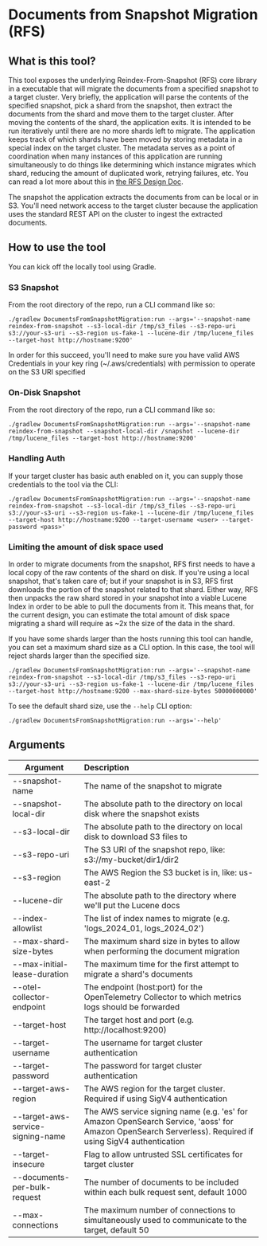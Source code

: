# Documents from Snapshot Migration (RFS)

## What is this tool?

This tool exposes the underlying Reindex-From-Snapshot (RFS) core library in a executable that will migrate the documents from a specified snapshot to a target cluster.  Very briefly, the application will parse the contents of the specified snapshot, pick a shard from the snapshot, then extract the documents from the shard and move them to the target cluster.  After moving the contents of the shard, the application exits.  It is intended to be run iteratively until there are no more shards left to migrate.  The application keeps track of which shards have been moved by storing metadata in a special index on the target cluster.  The metadata serves as a point of coordination when many instances of this application are running simultaneously to do things like determining which instance migrates which shard, reducing the amount of duplicated work, retrying failures, etc.  You can read a lot more about this in [the RFS Design Doc](../RFS/docs/DESIGN.md).

The snapshot the application extracts the documents from can be local or in S3.  You'll need network access to the target cluster because the application uses the standard REST API on the cluster to ingest the extracted documents.

## How to use the tool

You can kick off the locally tool using Gradle.

### S3 Snapshot

From the root directory of the repo, run a CLI command like so:

```shell
./gradlew DocumentsFromSnapshotMigration:run --args='--snapshot-name reindex-from-snapshot --s3-local-dir /tmp/s3_files --s3-repo-uri s3://your-s3-uri --s3-region us-fake-1 --lucene-dir /tmp/lucene_files --target-host http://hostname:9200'
```

In order for this succeed, you'll need to make sure you have valid AWS Credentials in your key ring (~/.aws/credentials) with permission to operate on the S3 URI specified

### On-Disk Snapshot

From the root directory of the repo, run a CLI command like so:

```shell
./gradlew DocumentsFromSnapshotMigration:run --args='--snapshot-name reindex-from-snapshot --snapshot-local-dir /snapshot --lucene-dir /tmp/lucene_files --target-host http://hostname:9200'
```

### Handling Auth

If your target cluster has basic auth enabled on it, you can supply those credentials to the tool via the CLI:

```shell
./gradlew DocumentsFromSnapshotMigration:run --args='--snapshot-name reindex-from-snapshot --s3-local-dir /tmp/s3_files --s3-repo-uri s3://your-s3-uri --s3-region us-fake-1 --lucene-dir /tmp/lucene_files --target-host http://hostname:9200 --target-username <user> --target-password <pass>'
```

### Limiting the amount of disk space used

In order to migrate documents from the snapshot, RFS first needs to have a local copy of the raw contents of the shard on disk.  If you're using a local snapshot, that's taken care of; but if your snapshot is in S3, RFS first downloads the portion of the snapshot related to that shard.  Either way, RFS then unpacks the raw shard stored in your snapshot into a viable Lucene Index in order to be able to pull the documents from it.  This means that, for the current design, you can estimate the total amount of disk space migrating a shard will require as ~2x the size of the data in the shard.

If you have some shards larger than the hosts running this tool can handle, you can set a maximum shard size as a CLI option.  In this case, the tool will reject shards larger than the specified size.  

```shell
./gradlew DocumentsFromSnapshotMigration:run --args='--snapshot-name reindex-from-snapshot --s3-local-dir /tmp/s3_files --s3-repo-uri s3://your-s3-uri --s3-region us-fake-1 --lucene-dir /tmp/lucene_files --target-host http://hostname:9200 --max-shard-size-bytes 50000000000'
```

To see the default shard size, use the `--help` CLI option:

```shell
./gradlew DocumentsFromSnapshotMigration:run --args='--help'
```

## Arguments
| Argument                          | Description                                                                                                                                             |
|-----------------------------------|:--------------------------------------------------------------------------------------------------------------------------------------------------------|
| --snapshot-name                   | The name of the snapshot to migrate                                                                                                                     |
| --snapshot-local-dir              | The absolute path to the directory on local disk where the snapshot exists                                                                              |
| --s3-local-dir                    | The absolute path to the directory on local disk to download S3 files to                                                                                |
| --s3-repo-uri                     | The S3 URI of the snapshot repo, like: s3://my-bucket/dir1/dir2                                                                                         |
| --s3-region                       | The AWS Region the S3 bucket is in, like: us-east-2                                                                                                     |
| --lucene-dir                      | The absolute path to the directory where we'll put the Lucene docs                                                                                      |
| --index-allowlist                 | The list of index names to migrate (e.g. 'logs_2024_01, logs_2024_02')                                                                                  |
| --max-shard-size-bytes            | The maximum shard size in bytes to allow when performing the document migration                                                                         |
| --max-initial-lease-duration      | The maximum time for the first attempt to migrate a shard's documents                                                                                   |
| --otel-collector-endpoint         | The endpoint (host:port) for the OpenTelemetry Collector to which metrics logs should be forwarded                                                      |
| --target-host                     | The target host and port (e.g. http://localhost:9200)                                                                                                   |
| --target-username                 | The username for target cluster authentication                                                                                                          |
| --target-password                 | The password for target cluster authentication                                                                                                          |
| --target-aws-region               | The AWS region for the target cluster. Required if using SigV4 authentication                                                                           |
| --target-aws-service-signing-name | The AWS service signing name (e.g. 'es' for Amazon OpenSearch Service, 'aoss' for Amazon OpenSearch Serverless). Required if using SigV4 authentication |
| --target-insecure                 | Flag to allow untrusted SSL certificates for target cluster                                                                                             |
| --documents-per-bulk-request      | The number of documents to be included within each bulk request sent, default 1000                                                                      |
| --max-connections                 | The maximum number of connections to simultaneously used to communicate to the target, default 50                                                       |
